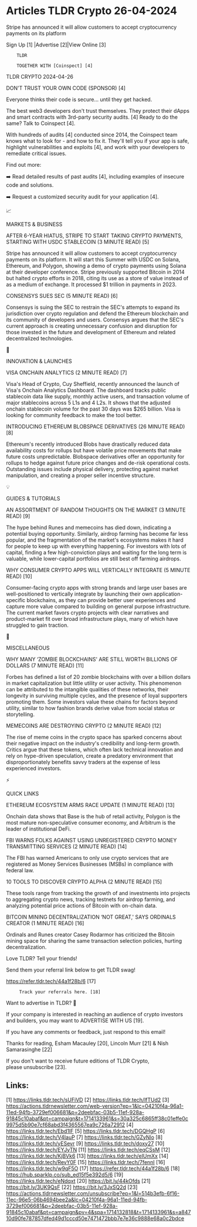 # Articles TLDR Crypto 26-04-2024

Stripe has announced it will allow customers to accept cryptocurrency
payments on its platform  

 Sign Up [1] |Advertise [2]|View Online [3] 

		TLDR 

		TOGETHER WITH [Coinspect] [4]

TLDR CRYPTO 2024-04-26

 DON'T TRUST YOUR OWN CODE (SPONSOR) [4] 

 Everyone thinks their code is secure… until they get hacked.

The best web3 developers don't trust themselves. They protect their
dApps and smart contracts with 3rd-party security audits. [4] Ready to
do the same? Talk to Coinspect [4].

With hundreds of audits [4] conducted since 2014, the Coinspect team
knows what to look for - and how to fix it. They'll tell you if your
app is safe, highlight vulnerabilities and exploits [4], and work with
your developers to remediate critical issues.

Find out more:

➡️ Read detailed results of past audits [4], including examples of
insecure code and solutions.

➡️ Request a customized security audit for your application [4].

📈 

MARKETS & BUSINESS

 AFTER 6-YEAR HIATUS, STRIPE TO START TAKING CRYPTO PAYMENTS, STARTING
WITH USDC STABLECOIN (3 MINUTE READ) [5] 

 Stripe has announced it will allow customers to accept cryptocurrency
payments on its platform. It will start this Summer with USDC on
Solana, Ethereum, and Polygon, showing a demo of crypto payments using
Solana at their developer conference. Stripe previously supported
Bitcoin in 2014 but halted crypto efforts in 2018, citing its use as a
store of value instead of as a medium of exchange. It processed $1
trillion in payments in 2023. 

 CONSENSYS SUES SEC (5 MINUTE READ) [6] 

 Consensys is suing the SEC to restrain the SEC's attempts to expand
its jurisdiction over crypto regulation and defend the Ethereum
blockchain and its community of developers and users. Consensys argues
that the SEC's current approach is creating unnecessary confusion and
disruption for those invested in the future and development of
Ethereum and related decentralized technologies. 

🚀 

INNOVATION & LAUNCHES

 VISA ONCHAIN ANALYTICS (2 MINUTE READ) [7] 

 Visa's Head of Crypto, Cuy Sheffield, recently announced the launch
of Visa's Onchain Analytics Dashboard. The dashboard tracks public
stablecoin data like supply, monthly active users, and transaction
volume of major stablecoins across 5 L1s and 4 L2s. It shows that the
adjusted onchain stablecoin volume for the past 30 days was $265
billion. Visa is looking for community feedback to make the tool
better. 

 INTRODUCING ETHEREUM BLOBSPACE DERIVATIVES (26 MINUTE READ) [8] 

 Ethereum's recently introduced Blobs have drastically reduced data
availability costs for rollups but have volatile price movements that
make future costs unpredictable. Blobspace derivatives offer an
opportunity for rollups to hedge against future price changes and
de-risk operational costs. Outstanding issues include physical
delivery, protecting against market manipulation, and creating a
proper seller incentive structure. 

💡 

GUIDES & TUTORIALS

 AN ASSORTMENT OF RANDOM THOUGHTS ON THE MARKET (3 MINUTE READ) [9] 

 The hype behind Runes and memecoins has died down, indicating a
potential buying opportunity. Similarly, airdrop farming has become
far less popular, and the fragmentation of the market's ecosystems
makes it hard for people to keep up with everything happening. For
investors with lots of capital, finding a few high-conviction plays
and waiting for the long term is valuable, while lower-capital
portfolios are still best off farming airdrops. 

 WHY CONSUMER CRYPTO APPS WILL VERTICALLY INTEGRATE (5 MINUTE READ)
[10] 

 Consumer-facing crypto apps with strong brands and large user bases
are well-positioned to vertically integrate by launching their own
application-specific blockchains, as they can provide better user
experiences and capture more value compared to building on general
purpose infrastructure. The current market favors crypto projects with
clear narratives and product-market fit over broad infrastructure
plays, many of which have struggled to gain traction. 

🦄 

MISCELLANEOUS

 WHY MANY ‘ZOMBIE BLOCKCHAINS' ARE STILL WORTH BILLIONS OF DOLLARS
(7 MINUTE READ) [11] 

 Forbes has defined a list of 20 zombie blockchains with over a
billion dollars in market capitalization but little utility or user
activity. This phenomenon can be attributed to the intangible
qualities of these networks, their longevity in surviving multiple
cycles, and the presence of loyal supporters promoting them. Some
investors value these chains for factors beyond utility, similar to
how fashion brands derive value from social status or storytelling. 

 MEMECOINS ARE DESTROYING CRYPTO (2 MINUTE READ) [12] 

 The rise of meme coins in the crypto space has sparked concerns about
their negative impact on the industry's credibility and long-term
growth. Critics argue that these tokens, which often lack technical
innovation and rely on hype-driven speculation, create a predatory
environment that disproportionately benefits savvy traders at the
expense of less experienced investors. 

⚡ 

QUICK LINKS

 ETHEREUM ECOSYSTEM ARMS RACE UPDATE (1 MINUTE READ) [13] 

 Onchain data shows that Base is the hub of retail activity, Polygon
is the most mature non-speculative consumer economy, and Arbitrum is
the leader of institutional DeFi. 

 FBI WARNS FOLKS AGAINST USING UNREGISTERED CRYPTO MONEY TRANSMITTING
SERVICES (2 MINUTE READ) [14] 

 The FBI has warned Americans to only use crypto services that are
registered as Money Services Businesses (MSBs) in compliance with
federal law. 

 10 TOOLS TO DISCOVER CRYPTO ALPHA (2 MINUTE READ) [15] 

 These tools range from tracking the growth of and investments into
projects to aggregating crypto news, tracking testnets for airdrop
farming, and analyzing potential price actions of Bitcoin with
on-chain data. 

 BITCOIN MINING DECENTRALIZATION ‘NOT GREAT,' SAYS ORDINALS CREATOR
(1 MINUTE READ) [16] 

 Ordinals and Runes creator Casey Rodarmor has criticized the Bitcoin
mining space for sharing the same transaction selection policies,
hurting decentralization. 

Love TLDR? Tell your friends!

 Send them your referral link below to get TLDR swag! 

 https://refer.tldr.tech/44a1f28b/6 [17] 

		 Track your referrals here. [18] 

Want to advertise in TLDR? 📰

 If your company is interested in reaching an audience of crypto
investors and builders, you may want to ADVERTISE WITH US [19]. 

 If you have any comments or feedback, just respond to this email! 

Thanks for reading, 
Esham Macauley [20], Lincoln Murr [21] & Nish Samarasinghe [22] 

If you don't want to receive future editions of TLDR Crypto,
please unsubscribe [23]. 

 

Links:
------
[1] https://links.tldr.tech/sUFiVD
[2] https://links.tldr.tech/lfTUd2
[3] https://actions.tldrnewsletter.com/web-version?ep=1&lc=04210f4a-96a1-11ed-94fb-3729ef006681&p=2deebfac-03b5-11ef-928a-91845c10abaf&pt=campaign&t=1714133961&s=30a325c6865ff38c01effe0c9975d5b90e7cf68abd3f4365567ea9c726a72912
[4] https://links.tldr.tech/Ebd1IF
[5] https://links.tldr.tech/DGQHgP
[6] https://links.tldr.tech/V4IauP
[7] https://links.tldr.tech/GZyNlo
[8] https://links.tldr.tech/yESevr
[9] https://links.tldr.tech/doxy27
[10] https://links.tldr.tech/EYJyTN
[11] https://links.tldr.tech/eqCSsM
[12] https://links.tldr.tech/KjBVk6
[13] https://links.tldr.tech/eIUmXx
[14] https://links.tldr.tech/RevY0F
[15] https://links.tldr.tech/7fennI
[16] https://links.tldr.tech/w9qF5O
[17] https://refer.tldr.tech/44a1f28b/6
[18] https://hub.sparklp.co/sub_ed15f5e392d5/6
[19] https://links.tldr.tech/eNdqxt
[20] https://bit.ly/44kOfds
[21] https://bit.ly/3UK9QsF
[22] https://bit.ly/3JxSQ2d
[23] https://actions.tldrnewsletter.com/unsubscribe?ep=1&l=514b3efb-6f16-11ec-96e5-06b4694bee2a&lc=04210f4a-96a1-11ed-94fb-3729ef006681&p=2deebfac-03b5-11ef-928a-91845c10abaf&pt=campaign&pv=4&spa=1714132818&t=1714133961&s=a84710d90fe787857dfed49d1cccd50e7471472bbb7e7e36c9888e68a0c2bdce